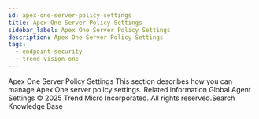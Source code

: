 ```yaml
---
id: apex-one-server-policy-settings
title: Apex One Server Policy Settings
sidebar_label: Apex One Server Policy Settings
description: Apex One Server Policy Settings
tags:
  - endpoint-security
  - trend-vision-one
---
```


 Apex One Server Policy Settings This section describes how you can manage Apex One server policy settings. Related information Global Agent Settings © 2025 Trend Micro Incorporated. All rights reserved.Search Knowledge Base